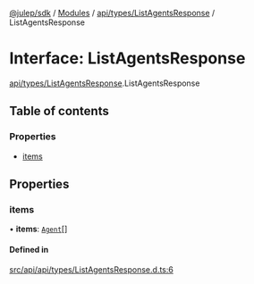 [@julep/sdk](../README.md) / [Modules](../modules.md) / [api/types/ListAgentsResponse](../modules/api_types_ListAgentsResponse.md) / ListAgentsResponse

# Interface: ListAgentsResponse

[api/types/ListAgentsResponse](../modules/api_types_ListAgentsResponse.md).ListAgentsResponse

## Table of contents

### Properties

- [items](api_types_ListAgentsResponse.ListAgentsResponse.md#items)

## Properties

### items

• **items**: [`Agent`](api_types_Agent.Agent.md)[]

#### Defined in

[src/api/api/types/ListAgentsResponse.d.ts:6](https://github.com/julep-ai/samantha-monorepo/blob/9aefd53/sdks/js/src/api/api/types/ListAgentsResponse.d.ts#L6)
